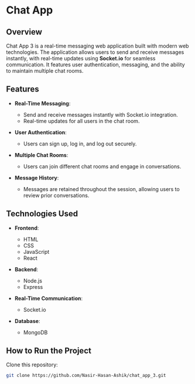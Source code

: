 # Chat App 

## Overview  
Chat App 3 is a real-time messaging web application built with modern web technologies. The application allows users to send and receive messages instantly, with real-time updates using **Socket.io** for seamless communication. It features user authentication, messaging, and the ability to maintain multiple chat rooms.

## Features  
- **Real-Time Messaging**:  
  - Send and receive messages instantly with Socket.io integration.  
  - Real-time updates for all users in the chat room.

- **User Authentication**:  
  - Users can sign up, log in, and log out securely.

- **Multiple Chat Rooms**:  
  - Users can join different chat rooms and engage in conversations.

- **Message History**:  
  - Messages are retained throughout the session, allowing users to review prior conversations.

## Technologies Used  
- **Frontend**:  
  - HTML  
  - CSS  
  - JavaScript  
  - React  

- **Backend**:  
  - Node.js  
  - Express  

- **Real-Time Communication**:  
  - Socket.io  

- **Database**:  
  - MongoDB
 
  
## How to Run the Project  
  Clone this repository:  
   ```bash  
   git clone https://github.com/Nasir-Hasan-Ashik/chat_app_3.git
```




